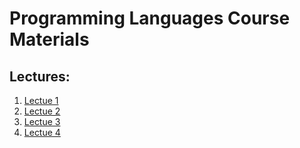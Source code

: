 # Programming Languages Course Materials

## Lectures:
1. [Lectue 1](https://ariel-ac-il.zoom.us/rec/play/LmmrDn041EISl0kAnxq7EdhY-eagM_44AOYIMxsjtXnLkeiooXbID71JBhkEFwkH2yYBiR3CTCwCqxVi.x6yjo78FE2c2gGEO?continueMode=true&_x_zm_rtaid=0lwUGhvxQxOyHMJfwTyKjA.1647462037940.374e771c51b6470aa9fc8c3155364fab&_x_zm_rhtaid=645)
2. [Lectue 2](https://ariel-ac-il.zoom.us/rec/share/MrC65hHEUGarrK2z0zum-K3yT_Q2QK_mnvNE7DX-TJW3GMbl580wOTMSvFWPi3iV.Yo7qNuPQabDYZxyt)
3. [Lectue 3](https://ariel-ac-il.zoom.us/rec/share/_MLEbvfjPvN6rHHX6ItKGFTlzxOFMPfCkDvE7HFPtJARbsjaXOl_XTPDfWDRu6YN.SXXLd4pyUpWusjV7)
4. [Lectue 4](https://ariel-ac-il.zoom.us/rec/share/zotikmgCxKWjB50YRI1BrJB4a_RjJInSGa8UaUMMZvU7uhWN6lJzOdMwLFtL4aqT.-vHYLL3Y1PBzJiG2)